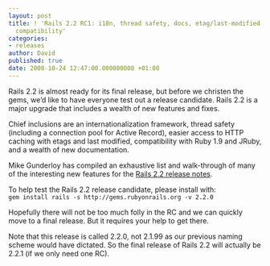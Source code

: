 ```yaml
---
layout: post
title: ! 'Rails 2.2 RC1: i18n, thread safety, docs, etag/last-modified, JRuby/1.9
  compatibility'
categories:
- releases
author: David
published: true
date: 2008-10-24 12:47:00.000000000 +01:00
---
```

<p>Rails 2.2 is almost ready for its final release, but before we christen the gems, we&#8217;d like to have everyone test out a release candidate. Rails 2.2 is a major upgrade that includes a wealth of new features and fixes.</p>
<p>Chief inclusions are an internationalization framework, thread safety (including a connection pool for Active Record), easier access to <span class="caps">HTTP</span> caching with etags and last modified, compatibility with Ruby 1.9 and JRuby, and a wealth of new documentation.</p>
<p>Mike Gunderloy has compiled an exhaustive list and walk-through of many of the interesting new features for the <a href="http://guides.rubyonrails.org/2_2_release_notes.html">Rails 2.2 release notes</a>.</p>
<p>To help test the Rails 2.2 release candidate, please install with:<br/> <code>gem install rails -s http://gems.rubyonrails.org -v 2.2.0</code></p>
<p>Hopefully there will not be too much folly in the RC and we can quickly move to a final release. But it requires your help to get there.</p>
<p>Note that this release is called 2.2.0, not 2.1.99 as our previous naming scheme would have dictated. So the final release of Rails 2.2 will actually be 2.2.1 (if we only need one RC).</p>